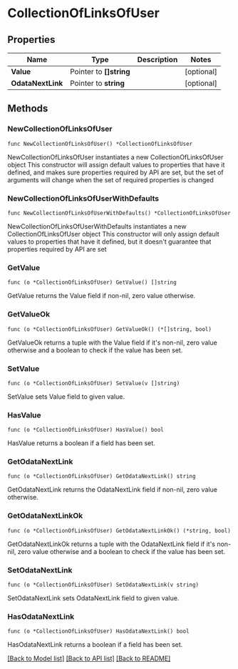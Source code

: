 # CollectionOfLinksOfUser

## Properties

Name | Type | Description | Notes
------------ | ------------- | ------------- | -------------
**Value** | Pointer to **[]string** |  | [optional] 
**OdataNextLink** | Pointer to **string** |  | [optional] 

## Methods

### NewCollectionOfLinksOfUser

`func NewCollectionOfLinksOfUser() *CollectionOfLinksOfUser`

NewCollectionOfLinksOfUser instantiates a new CollectionOfLinksOfUser object
This constructor will assign default values to properties that have it defined,
and makes sure properties required by API are set, but the set of arguments
will change when the set of required properties is changed

### NewCollectionOfLinksOfUserWithDefaults

`func NewCollectionOfLinksOfUserWithDefaults() *CollectionOfLinksOfUser`

NewCollectionOfLinksOfUserWithDefaults instantiates a new CollectionOfLinksOfUser object
This constructor will only assign default values to properties that have it defined,
but it doesn't guarantee that properties required by API are set

### GetValue

`func (o *CollectionOfLinksOfUser) GetValue() []string`

GetValue returns the Value field if non-nil, zero value otherwise.

### GetValueOk

`func (o *CollectionOfLinksOfUser) GetValueOk() (*[]string, bool)`

GetValueOk returns a tuple with the Value field if it's non-nil, zero value otherwise
and a boolean to check if the value has been set.

### SetValue

`func (o *CollectionOfLinksOfUser) SetValue(v []string)`

SetValue sets Value field to given value.

### HasValue

`func (o *CollectionOfLinksOfUser) HasValue() bool`

HasValue returns a boolean if a field has been set.

### GetOdataNextLink

`func (o *CollectionOfLinksOfUser) GetOdataNextLink() string`

GetOdataNextLink returns the OdataNextLink field if non-nil, zero value otherwise.

### GetOdataNextLinkOk

`func (o *CollectionOfLinksOfUser) GetOdataNextLinkOk() (*string, bool)`

GetOdataNextLinkOk returns a tuple with the OdataNextLink field if it's non-nil, zero value otherwise
and a boolean to check if the value has been set.

### SetOdataNextLink

`func (o *CollectionOfLinksOfUser) SetOdataNextLink(v string)`

SetOdataNextLink sets OdataNextLink field to given value.

### HasOdataNextLink

`func (o *CollectionOfLinksOfUser) HasOdataNextLink() bool`

HasOdataNextLink returns a boolean if a field has been set.


[[Back to Model list]](../README.md#documentation-for-models) [[Back to API list]](../README.md#documentation-for-api-endpoints) [[Back to README]](../README.md)


